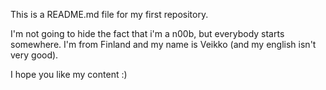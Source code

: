 

This is a README.md file for my first repository.


I'm not going to hide the fact that i'm a n00b, but everybody starts somewhere.
I'm from Finland and my name is Veikko (and my english isn't very good).

I hope you like my content :)
